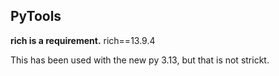 ## PyTools

**rich is a requirement.**
rich==13.9.4

This has been used with the new py 3.13, but that is not strickt.